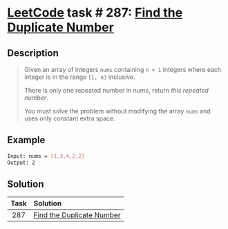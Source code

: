 # [LeetCode][leetcode] task # 287: [Find the Duplicate Number][task]

Description
-----------

> Given an array of integers `nums` containing `n + 1` integers
> where each integer is in the range `[1, n]` inclusive.
> 
> There is only one repeated number in nums, return _this repeated number_.
> 
> You must solve the problem without modifying the array `nums` and uses only constant extra space.

 Example
-------

```sh
Input: nums = [1,3,4,2,2]
Output: 2
```

Solution
--------

| Task | Solution                              |
|:----:|:--------------------------------------|
| 287  | [Find the Duplicate Number][solution] |


[leetcode]: <http://leetcode.com/>
[task]: <https://leetcode.com/problems/find-the-duplicate-number/>
[solution]: <https://github.com/wellaxis/witalis-jkit/blob/main/module/tasks/src/main/java/com/witalis/jkit/tasks/core/task/leetcode/h3/p287/option/Practice.java>
